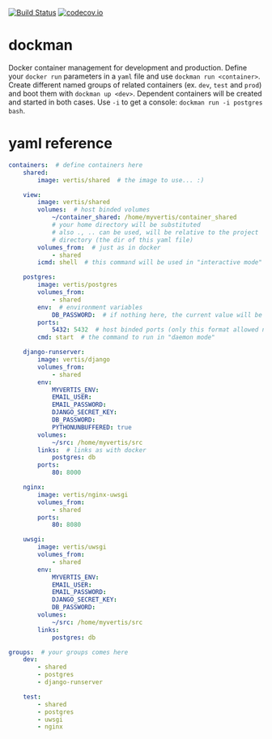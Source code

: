 [![Build Status](https://travis-ci.org/vertisfinance/dockman.svg?branch=master)](https://travis-ci.org/vertisfinance/dockman)
[![codecov.io](https://codecov.io/github/vertisfinance/dockman/coverage.svg?branch=master)](https://codecov.io/github/vertisfinance/dockman?branch=master)
# dockman
Docker container management for development and production.
Define your `docker run` parameters in a `yaml` file and use `dockman run <container>`. Create different named groups of related containers (ex. `dev`, `test` and `prod`) and boot them with `dockman up <dev>`. Dependent containers will be created and started in both cases. Use `-i` to get a console: `dockman run -i postgres bash`.

# yaml reference
```yaml
containers:  # define containers here
    shared:
        image: vertis/shared  # the image to use... :)

    view:
        image: vertis/shared
        volumes:  # host binded volumes
            ~/container_shared: /home/myvertis/container_shared
            # your home directory will be substituted
            # also ., .. can be used, will be relative to the project
            # directory (the dir of this yaml file)
        volumes_from:  # just as in docker
            - shared
        icmd: shell  # this command will be used in "interactive mode" (-i)

    postgres:
        image: vertis/postgres
        volumes_from:
            - shared
        env:  # environment variables
            DB_PASSWORD:  # if nothing here, the current value will be used
        ports:
            5432: 5432  # host binded ports (only this format allowed now)
        cmd: start  # the command to run in "daemon mode"

    django-runserver:
        image: vertis/django
        volumes_from:
            - shared
        env:
            MYVERTIS_ENV:
            EMAIL_USER:
            EMAIL_PASSWORD:
            DJANGO_SECRET_KEY:
            DB_PASSWORD:
            PYTHONUNBUFFERED: true
        volumes:
            ~/src: /home/myvertis/src
        links:  # links as with docker
            postgres: db
        ports:
            80: 8000

    nginx:
        image: vertis/nginx-uwsgi
        volumes_from:
            - shared
        ports:
            80: 8080

    uwsgi:
        image: vertis/uwsgi
        volumes_from:
            - shared
        env:
            MYVERTIS_ENV:
            EMAIL_USER:
            EMAIL_PASSWORD:
            DJANGO_SECRET_KEY:
            DB_PASSWORD:
        volumes:
            ~/src: /home/myvertis/src
        links:
            postgres: db

groups:  # your groups comes here
    dev:
        - shared
        - postgres
        - django-runserver

    test:
        - shared
        - postgres
        - uwsgi
        - nginx
```
